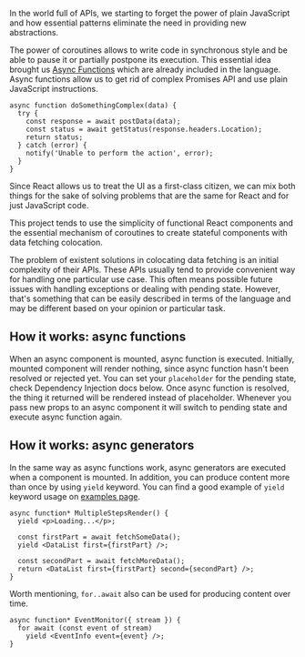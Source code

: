 In the world full of APIs, we starting to forget the power of plain JavaScript and how essential patterns eliminate the need in providing new abstractions.

The power of coroutines allows to write code in synchronous style and be able to pause it or partially postpone its execution. This essential idea brought us [Async Functions](https://github.com/tc39/ecmascript-asyncawait) which are already included in the language. Async functions allow us to get rid of complex Promises API and use plain JavaScript instructions.

    async function doSomethingComplex(data) {
      try {
        const response = await postData(data);
        const status = await getStatus(response.headers.Location);
        return status;
      } catch (error) {
        notify('Unable to perform the action', error);
      }
    }

Since React allows us to treat the UI as a first-class citizen, we can mix both things for the sake of solving problems that are the same for React and for just JavaScript code.

This project tends to use the simplicity of functional React components and the essential mechanism of coroutines to create stateful components with data fetching colocation.

The problem of existent solutions in colocating data fetching is an initial complexity of their APIs. These APIs usually tend to provide convenient way for handling one particular use case. This often means possible future issues with handling exceptions or dealing with pending state. However, that's something that can be easily described in terms of the language and may be different based on your opinion or particular task.

## How it works: async functions

When an async component is mounted, async function is executed. Initially, mounted component will render nothing, since async function hasn't been resolved or rejected yet. You can set your `placeholder` for the pending state, check Dependency Injection docs below. Once async function is resolved, the thing it returned will be rendered instead of placeholder. Whenever you pass new props to an async component it will switch to pending state and execute async function again.

## How it works: async generators

In the same way as async functions work, async generators are executed when a component is mounted. In addition, you can produce content more than once by using `yield` keyword. You can find a good example of `yield` keyword usage on [examples page](/Examples.html).

    async function* MultipleStepsRender() {
      yield <p>Loading...</p>;

      const firstPart = await fetchSomeData();
      yield <DataList first={firstPart} />;

      const secondPart = await fetchMoreData();
      return <DataList first={firstPart} second={secondPart} />;
    }

Worth mentioning, `for..await` also can be used for producing content over time.

    async function* EventMonitor({ stream }) {
      for await (const event of stream)
        yield <EventInfo event={event} />;
    }

